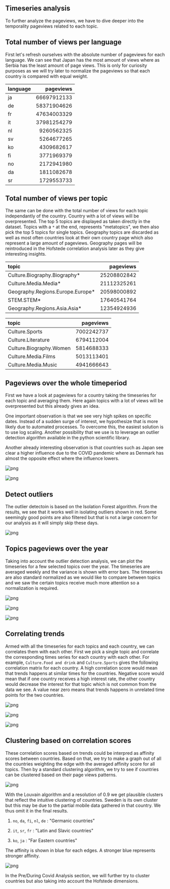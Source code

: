 ## Timeseries analysis

To further analyze the pageviews, we have to dive deeper into the temporality pageviews related to each topic. 

## Total number of views per language

First let's refresh ourselves with the absolute number of pageviews for each language. We can see that Japan has the most amount of views where as Serbia has the least amount of page views. This is only for curiosity purposes as we will try later to normalize the pageviews so that each country is compared with equal weight.

| language   |   pageviews |
|:-----------|------------:|
| ja         | 66697912133 |
| de         | 58371904626 |
| fr         | 47634003329 |
| it         | 37981254279 |
| nl         |  9260562325 |
| sv         |  5264677265 |
| ko         |  4309682617 |
| fi         |  3771969379 |
| no         |  2172941980 |
| da         |  1811082678 |
| sr         |  1729553733 |

## Total number of views per topic

The same can be done with the total number of views for each topic independantly of the country. Country with a lot of views will be overpresented. The top 5 topics are displayed as taken directly in the dataset. Topics with a `*` at the end, represents "metatopics", we then also pick the top 5 topics for single topics. Geography topics are discarded as well as most often countries look at their own country page which also represent a large amount of pageviews. Geography pages will be reintroduced in the Hofstede correlation analysis later as they give interesting insights.

| topic                            |   pageviews |
|:---------------------------------|------------:|
| Culture.Biography.Biography*     | 25208802842 |
| Culture.Media.Media*             | 21112325261 |
| Geography.Regions.Europe.Europe* | 20598000892 |
| STEM.STEM*                       | 17640541764 |
| Geography.Regions.Asia.Asia*     | 12354924936 |

| topic                   |   pageviews |
|:------------------------|------------:|
| Culture.Sports          |  7002242737 |
| Culture.Literature      |  6794112004 |
| Culture.Biography.Women |  5814688333 |
| Culture.Media.Films     |  5013113401 |
| Culture.Media.Music     |  4941666643 |

## Pageviews over the whole timeperiod

First we have a look at pageviews for a country taking the timeseries for each topic and averaging them. Here again topics with a lot of views will be overpresented but this already gives an idea. 

One important observation is that we see very high spikes on specific dates. Instead of a sudden surge of interest, we hypothesize that is more likely due to automated processes. To overcome this, the easiest solution is to use log scaling. Another possibility that we use is to leverage an outlier detection algorithm available in the python scientific library.

Another already interesting observation is that countries such as Japan see clear a higher influence due to the COVID pandemic where as Denmark has almost the opposite effect where the influence lowers.


![png](images/timeseries/output_9_0.png)
    
![png](images/timeseries/output_10_0.png)
    


## Detect outliers

The outlier detectoin is based on the Isolation Forest algorithm. From the results, we see that it works well in isolating outliers shown in red. Some seemingly good points are also filtered but that is not a large concern for our analysis as it will simply skip these days.


![png](images/timeseries/output_13_0.png)
    

## Topics pageviews over the year

Taking into account the outlier detection analysis, we can plot the timeseries for a few selected topics over the year. The timeseries are averaged weekly and the variance is shown with error bars. The timeseries are also standard normalized as we would like to compare between topics and we saw the certain topics receive much more attention so a normalization is required.


    
![png](images/timeseries/output_15_0.png)
    

![png](images/timeseries/output_16_0.png)
    
    
![png](images/timeseries/output_18_0.png)
    


## Correlating trends

Armed with all the timeseries for each topics and each country, we can correlates them with each other. First we pick a single topic and correlate the corresponding times series for each country with each other. For example, `Culture.Food and drink` and `Culture.Sports` gives the following correlation matrix for each country. A high correlation score would mean that trends happens at similar times for the countries. Negative score would mean that if one country receives a high interest rate, the other country would decrease the interest for that topic which is not common from the data we see. A value near zero means that trends happens in unrelated time points for the two countries.

    
![png](images/timeseries/output_20_0.png)
    
    
![png](images/timeseries/output_21_0.png)
    
    
![png](images/timeseries/output_22_0.png)
    


## Clustering based on correlation scores

These correlation scores based on trends could be interpred as affinity scores between countries. Based on that, we try to make a graph out of all the countries weighting the edge with the averaged affinity score for all topics. Then by a standard clustering algorithm, we try to see if countries can be clustered based on their page views patterns. 


![png](images/timeseries/output_24_0.png)
    

With the Louvain algorithm and a resolution of 0.9 we get plausible clusters that reflect the intuitive clustering of countries. Sweden is its own cluster but this may be due to the partial mobile data gathered in that country. We thus omit it in the final results.

1. `no`, `da`, `fi`, `nl`, `de` : "Germanic countries"

2. `it`, `sr`, `fr` : "Latin and Slavic countries"

3. `ko`, `ja` : "Far Eastern countries"

The affinity is shown in blue for each edges. A stronger blue represents stronger affinity.
    
![png](images/timeseries/output_26_2.png)

In the Pre/During Covid Analysis section, we will further try to cluster countries but also taking into account the Hofstede dimensions.

